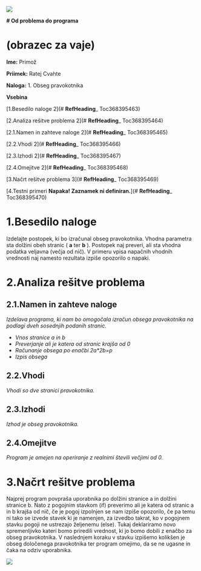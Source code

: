 ![](RackMultipart20210826-4-1gzojpa_html_a2fd4c31bb03c84a.png)

**# Od problema do programa**

# **(obrazec za vaje)**

**Ime:** Primož

**Priimek:** Ratej Cvahte

**Naloga:** 1. Obseg pravokotnika

**Vsebina**

[1.Besedilo naloge 2](# __RefHeading___ Toc368395463)

[2.Analiza rešitve problema 2](# __RefHeading___ Toc368395464)

[2.1.Namen in zahteve naloge 2](# __RefHeading___ Toc368395465)

[2.2.Vhodi 2](# __RefHeading___ Toc368395466)

[2.3.Izhodi 2](# __RefHeading___ Toc368395467)

[2.4.Omejitve 2](# __RefHeading___ Toc368395468)

[3.Načrt rešitve problema 3](# __RefHeading___ Toc368395469)

[4.Testni primeri **Napaka! Zaznamek ni definiran.**](# __RefHeading___ Toc368395470)

# 1.Besedilo naloge

Izdelajte postopek, ki bo izračunal obseg pravokotnika. Vhodna parametra sta dolžini obeh stranic ( **a**  ter  **b** ). Postopek naj preveri, ali sta vhodna podatka veljavna (večja od nič). V primeru vpisa napačnih vhodnih vrednosti naj namesto rezultata izpiše opozorilo o napaki.

# 2.Analiza rešitve problema

## 2.1.Namen in zahteve naloge

_Izdelava programa, ki nam bo omogočala izračun obsega pravokotnika na podlagi dveh sosednjih podanih stranic._

- _Vnos stranice a in b_
- _Preverjanje ali je katera od stranic krajša od 0_
- _Računanje obsega po enačbi 2a\*2b=p_
- _Izpis obsega_

## 2.2.Vhodi

_Vhodi so dve stranici pravokotnika._

## 2.3.Izhodi

_Izhod je obseg pravokotnika._

## 2.4.Omejitve

_Program je omejen na operiranje z realnimi števili večjimi od 0._

# 3.Načrt rešitve problema

Najprej program povpraša uporabnika po dolžini stranice a in dolžini stranice b. Nato z pogojnim stavkom (if) preverimo ali je katera od stranic a in b krajša od nič, če je pogoj izpolnjen se nam izpiše opozorilo, če pa temu ni tako se izvede stavek ki je namenjen, za izvedbo takrat, ko v pogojnem stavku pogoji ne ustrezajo željenemu (else). Tukaj deklariramo novo spremenljivko kateri bomo priredili vrednost, ki jo bomo dobili z enačbo za obseg pravokotnika. V naslednjem koraku v stavku izpišemo kolikšen je obseg določenega pravokotnika ter program omejimo, da se ne ugasne in čaka na odziv uporabnika.

![](RackMultipart20210826-4-1gzojpa_html_7605672bf693563b.jpg)
